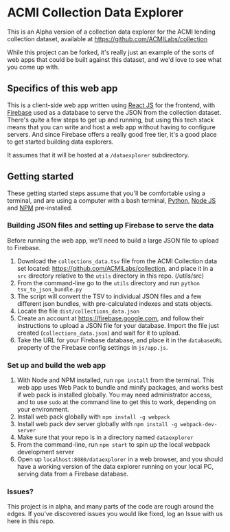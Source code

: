 # ACMI Collection Data Explorer

This is an Alpha version of a collection data explorer for the ACMI lending collection dataset, available at https://github.com/ACMILabs/collection

While this project can be forked, it's really just an example of the sorts of web apps that could be built against this dataset, and we'd love to see what you come up with.

## Specifics of this web app

This is a client-side web app written using [React JS](https://facebook.github.io/react/) for the frontend, with [Firebase](http://firebase.google.com/) used as a database to serve the JSON from the collection dataset. There's quite a few steps to get up and running, but using this tech stack means that you can write and host a web app without having to configure servers. And since Firebase offers a really good free tier, it's a good place to get started building data explorers.

It assumes that it will be hosted at a `/dataexplorer` subdirectory.

## Getting started

These getting started steps assume that you'll be comfortable using a terminal, and are using a computer with a bash terminal, [Python](https://www.python.org/), [Node JS](https://nodejs.org/en/) and [NPM](https://www.npmjs.com/) pre-installed.

### Building JSON files and setting up Firebase to serve the data

Before running the web app, we'll need to build a large JSON file to upload to Firebase.

1. Download the `collections_data.tsv` file from the ACMI Collection data set located: https://github.com/ACMILabs/collection, and place it in a `src` directory relative to the `utils` directory in this repo. (/utils/src)
2. From the command-line go to the `utils` directory and run `python tsv_to_json_bundle.py`
3. The script will convert the TSV to individual JSON files and a few different json bundles, with pre-calculated indexes and stats objects.
4. Locate the file `dist/collections_data.json`
5. Create an account at https://firebase.google.com, and follow their instructions to upload a JSON file for your database. Import the file just created (`collections_data.json`) and wait for it to upload.
6. Take the URL for your Firebase database, and place it in the `databaseURL` property of the Firebase config settings in `js/app.js`.

### Set up and build the web app

1. With Node and NPM installed, run `npm install` from the terminal. This web app uses Web Pack to bundle and minify packages, and works best if web pack is installed globally. You may need administrator access, and to use `sudo` at the command line to get this to work, depending on your environment.
2. Install web pack globally with `npm install -g webpack`
3. Install web pack dev server globally with `npm install -g webpack-dev-server`
4. Make sure that your repo is in a directory named `dataexplorer`
5. From the command-line, run `npm start` to spin up the local webpack development server
6. Open up `localhost:8080/dataexplorer` in a web browser, and you should have a working version of the data explorer running on your local PC, serving data from a Firebase database.

### Issues?

This project is in alpha, and many parts of the code are rough around the edges. If you've discovered issues you would like fixed, log an Issue with us here in this repo.
